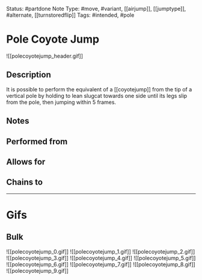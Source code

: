 Status: #partdone
Note Type: #move, #variant, [[airjump]], [[jumptype]], #alternate, [[turnstoredflip]]
Tags: #intended, #pole 

# Pole Coyote Jump
![[polecoyotejump_header.gif]]
## Description
It is possible to perform the equivalent of a [[coyotejump]] from the tip of a vertical pole by holding to lean slugcat towards one side until its legs slip from the pole, then jumping within 5 frames.

## Notes


## Performed from


## Allows for


## Chains to


___
# Gifs
## Bulk
![[polecoyotejump_0.gif]]
![[polecoyotejump_1.gif]]
![[polecoyotejump_2.gif]]
![[polecoyotejump_3.gif]]
![[polecoyotejump_4.gif]]
![[polecoyotejump_5.gif]]
![[polecoyotejump_6.gif]]
![[polecoyotejump_7.gif]]
![[polecoyotejump_8.gif]]
![[polecoyotejump_9.gif]]